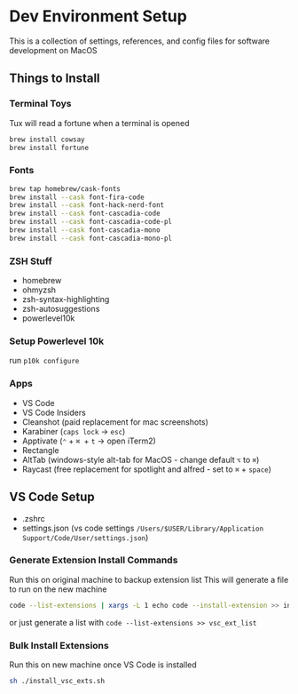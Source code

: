 # Dev Environment Setup

This is a collection of settings, references, and config files for software development on MacOS

## Things to Install

### Terminal Toys

Tux will read a fortune when a terminal is opened

```bash
brew install cowsay
brew install fortune
```

### Fonts

```bash
brew tap homebrew/cask-fonts
brew install --cask font-fira-code
brew install --cask font-hack-nerd-font
brew install --cask font-cascadia-code
brew install --cask font-cascadia-code-pl
brew install --cask font-cascadia-mono
brew install --cask font-cascadia-mono-pl
```

### ZSH Stuff

- homebrew
- ohmyzsh
- zsh-syntax-highlighting
- zsh-autosuggestions
- powerlevel10k

### Setup Powerlevel 10k

run `p10k configure`

### Apps

- VS Code
- VS Code Insiders
- Cleanshot (paid replacement for mac screenshots)
- Karabiner (`caps lock` -> `esc`)
- Apptivate (`⌃` + `⌘ `+ `t` -> open iTerm2)
- Rectangle
- AltTab (windows-style alt-tab for MacOS - change default `⌥` to `⌘`)
- Raycast (free replacement for spotlight and alfred - set to `⌘` + `space`)

## VS Code Setup

- .zshrc
- settings.json (vs code settings `/Users/$USER/Library/Application Support/Code/User/settings.json`)

### Generate Extension Install Commands

Run this on original machine to backup extension list
This will generate a file to run on the new machine

```bash
code --list-extensions | xargs -L 1 echo code --install-extension >> install_vsc_exts.sh
```

or just generate a list with `code --list-extensions >> vsc_ext_list`

### Bulk Install Extensions

Run this on new machine once VS Code is installed

```bash
sh ./install_vsc_exts.sh
```
